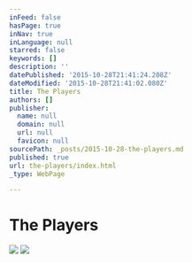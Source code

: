 ```yaml
---
inFeed: false
hasPage: true
inNav: true
inLanguage: null
starred: false
keywords: []
description: ''
datePublished: '2015-10-28T21:41:24.208Z'
dateModified: '2015-10-28T21:41:02.080Z'
title: The Players
authors: []
publisher:
  name: null
  domain: null
  url: null
  favicon: null
sourcePath: _posts/2015-10-28-the-players.md
published: true
url: the-players/index.html
_type: WebPage

---
```

# The Players
![](https://the-grid-user-content.s3-us-west-2.amazonaws.com/ba7fd167-299d-457c-a44d-2354d8cd4515.jpg)
![](https://the-grid-user-content.s3-us-west-2.amazonaws.com/7b27a85b-affc-4113-a90d-a10126ea7d30.jpg)